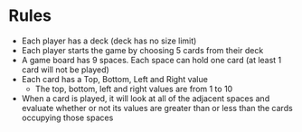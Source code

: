 # Rules
- Each player has a deck (deck has no size limit)
- Each player starts the game by choosing 5 cards from their deck
- A game board has 9 spaces. Each space can hold one card (at least 1 card will not be played)
- Each card has a Top, Bottom, Left and Right value
  - The top, bottom, left and right values are from 1 to 10
- When a card is played, it will look at all of the adjacent spaces and evaluate whether or not
its values are greater than or less than the cards occupying those spaces